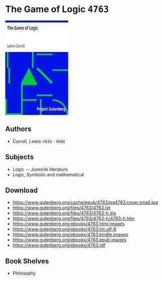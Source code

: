 # The Game of Logic <kbd>4763</kbd>

![](./cover.medium.jpg "")

## Authors


 - Carroll, Lewis <small>(1832 - 1898)</small>

## Subjects


 - Logic -- Juvenile literature
 - Logic, Symbolic and mathematical

## Download


 - https://www.gutenberg.org/cache/epub/4763/pg4763.cover.small.jpg
 - https://www.gutenberg.org/files/4763/4763.txt
 - https://www.gutenberg.org/files/4763/4763-h.zip
 - https://www.gutenberg.org/files/4763/4763-h/4763-h.htm
 - https://www.gutenberg.org/ebooks/4763.html.images
 - https://www.gutenberg.org/ebooks/4763.txt.utf-8
 - https://www.gutenberg.org/ebooks/4763.kindle.images
 - https://www.gutenberg.org/ebooks/4763.epub.images
 - https://www.gutenberg.org/ebooks/4763.rdf

## Book Shelves


 - Philosophy
